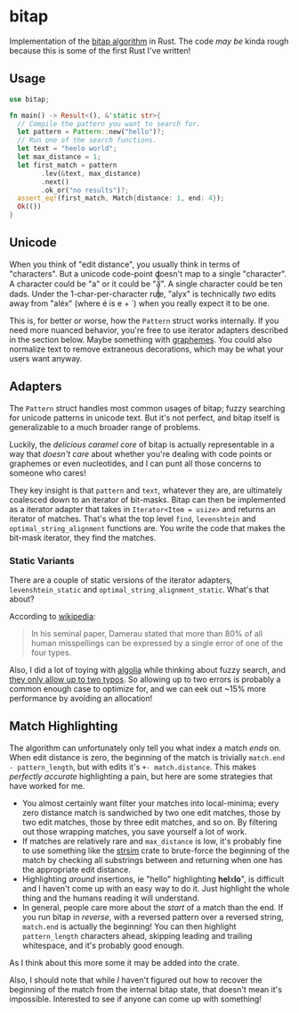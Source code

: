 # bitap

Implementation of the [bitap algorithm](https://en.wikipedia.org/wiki/Bitap_algorithm) in Rust. The code _may be_ kinda rough because this is some of the first Rust I've written!

## Usage

```rust
use bitap;

fn main() -> Result<(), &'static str>{
  // Compile the pattern you want to search for.
  let pattern = Pattern::new("hello")?;
  // Run one of the search functions.
  let text = "heelo world";
  let max_distance = 1;
  let first_match = pattern
        .lev(&text, max_distance)
        .next()
        .ok_or("no results")?;
  assert_eq!(first_match, Match{distance: 1, end: 4});
  Ok(())
}
```

## Unicode

When you think of "edit distance", you usually think in terms of "characters". But a unicode code-point doesn't map to a single "character". A character could be "a" or it could be "ă̘̙̤̪̹̰͔͒̃̃͐̂͘". A single character could be ten dads. Under the 1-char-per-character rule, "alyx" is technically _two_ edits away from "aléx" (where é is e + &#x301; ) when you really expect it to be one.

This is, for better or worse, how the `Pattern` struct works internally. If you need more nuanced behavior, you're free to use iterator adapters described in the section below. Maybe something with [graphemes](https://docs.rs/unicode-segmentation/1.3.0/unicode_segmentation/). You could also normalize text to remove extraneous decorations, which may be what your users want anyway.

## Adapters

The `Pattern` struct handles most common usages of bitap; fuzzy searching for unicode patterns in unicode text. But it's not perfect, and bitap itself is generalizable to a much broader range of problems.

Luckily, the _delicious caramel core_ of bitap is actually representable in a way that _doesn't care_ about whether you're dealing with code points or graphemes or even nucleotides, and I can punt all those concerns to someone who cares!

They key insight is that `pattern` and `text`, whatever they are, are ultimately coalesced down to an iterator of bit-masks. Bitap can then be implemented as a iterator adapter that takes in `Iterator<Item = usize>` and returns an iterator of matches. That's what the top level `find`, `levenshtein` and `optimal_string_alignment` functions are. You write the code that makes the bit-mask iterator, they find the matches.

### Static Variants

There are a couple of static versions of the iterator adapters, `levenshtein_static` and `optimal_string_alignment_static`. What's that about?

According to [wikipedia](https://en.wikipedia.org/wiki/Damerau%E2%80%93Levenshtein_distance):

> In his seminal paper, Damerau stated that more than 80% of all human misspellings can be expressed by a single error of one of the four types.

Also, I did a lot of toying with [algolia](https://www.algolia.com/) while thinking about fuzzy search, and [they only allow up to two typos](https://www.algolia.com/doc/guides/managing-results/optimize-search-results/typo-tolerance/). So allowing up to two errors is probably a common enough case to optimize for, and we can eek out \~15% more performance by avoiding an allocation!

## Match Highlighting

The algorithm can unfortunately only tell you what index a match _ends_ on. When edit distance is zero, the beginning of the match is trivially `match.end - pattern_length`, but with edits it's `+- match.distance`. This makes _perfectly accurate_ highlighting a pain, but here are some strategies that have worked for me.

- You almost certainly want filter your matches into local-minima; every zero distance match is sandwiched by two one edit matches, those by two edit matches, those by three edit matches, and so on. By filtering out those wrapping matches, you save yourself a lot of work.
- If matches are relatively rare and `max_distance` is low, it's probably fine to use something like the [strsim](https://github.com/dguo/strsim-rs) crate to brute-force the beginning of the match by checking all substrings between and returning when one has the appropriate edit distance.
- Highlighting _around_ insertions, ie "hello" highlighting **hel**x**lo**", is difficult and I haven't come up with an easy way to do it. Just highlight the whole thing and the humans reading it will understand.
- In general, people care more about the _start_ of a match than the end. If you run bitap in _reverse_, with a reversed pattern over a reversed string, `match.end` is actually the beginning! You can then highlight `pattern_length` characters ahead, skipping leading and trailing whitespace, and it's probably good enough.

As I think about this more some it may be added into the crate.

Also, I should note that while _I_ haven't figured out how to recover the beginning of the match from the internal bitap state, that doesn't mean it's impossible. Interested to see if anyone can come up with something!
